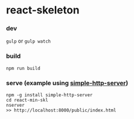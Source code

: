 # react-skeleton

### dev
`gulp` or `gulp watch`

### build
`npm run build`

### serve (example using [simple-http-server](https://github.com/andrewpthorp/simple-http-server))
```
npm -g install simple-http-server
cd react-min-skl
nserver
>> http://localhost:8000/public/index.html
```
